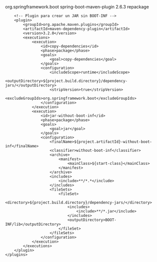 <build>
    <plugins>
        <!-- Plugin para crear un JAR ejecutable -->
        <plugin>
            <groupId>org.springframework.boot</groupId>
            <artifactId>spring-boot-maven-plugin</artifactId>
            <version>2.6.3</version>
            <executions>
                <execution>
                    <goals>
                        <goal>repackage</goal>
                    </goals>
                </execution>
            </executions>
        </plugin>

        <!-- Plugin para crear un JAR sin BOOT-INF -->
        <plugin>
            <groupId>org.apache.maven.plugins</groupId>
            <artifactId>maven-dependency-plugin</artifactId>
            <version>3.2.0</version>
            <executions>
                <execution>
                    <id>copy-dependencies</id>
                    <phase>package</phase>
                    <goals>
                        <goal>copy-dependencies</goal>
                    </goals>
                    <configuration>
                        <includeScope>runtime</includeScope>
                        <outputDirectory>${project.build.directory}/dependency-jars/</outputDirectory>
                        <stripVersion>true</stripVersion>
                        <excludeGroupIds>org.springframework.boot</excludeGroupIds>
                    </configuration>
                </execution>
                <execution>
                    <id>jar-without-boot-inf</id>
                    <phase>package</phase>
                    <goals>
                        <goal>jar</goal>
                    </goals>
                    <configuration>
                        <finalName>${project.artifactId}-without-boot-inf</finalName>
                        <classifier>without-boot-inf</classifier>
                        <archive>
                            <manifest>
                                <mainClass>${start-class}</mainClass>
                            </manifest>
                        </archive>
                        <includes>
                            <include>**/*.*</include>
                        </includes>
                        <fileSets>
                            <fileSet>
                                <directory>${project.build.directory}/dependency-jars/</directory>
                                <includes>
                                    <include>**/*.jar</include>
                                </includes>
                                <outputDirectory>BOOT-INF/lib</outputDirectory>
                            </fileSet>
                        </fileSets>
                    </configuration>
                </execution>
            </executions>
        </plugin>
    </plugins>
</build>
